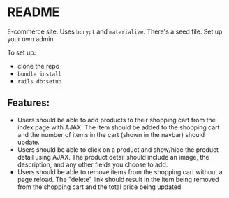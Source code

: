# README

E-commerce site. Uses `bcrypt` and `materialize`. There's a seed file. Set up your own admin.

To set up:

* clone the repo
* `bundle install`
* `rails db:setup`

## Features:
* Users should be able to add products to their shopping cart from the index page with AJAX. The item should be added to the shopping cart and the number of items in the cart (shown in the navbar) should update.
* Users should be able to click on a product and show/hide the product detail using AJAX. The product detail should include an image, the description, and any other fields you choose to add.
* Users should be able to remove items from the shopping cart without a page reload. The "delete" link should result in the item being removed from the shopping cart and the total price being updated.
